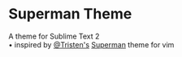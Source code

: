 Superman Theme
==============
A theme for Sublime Text 2
<br/>
&bull; inspired by <a href="http://www.github.com/tristen">@Tristen's</a> <a href="http://www.github.com/tristen/superman">Superman</a> theme for vim
